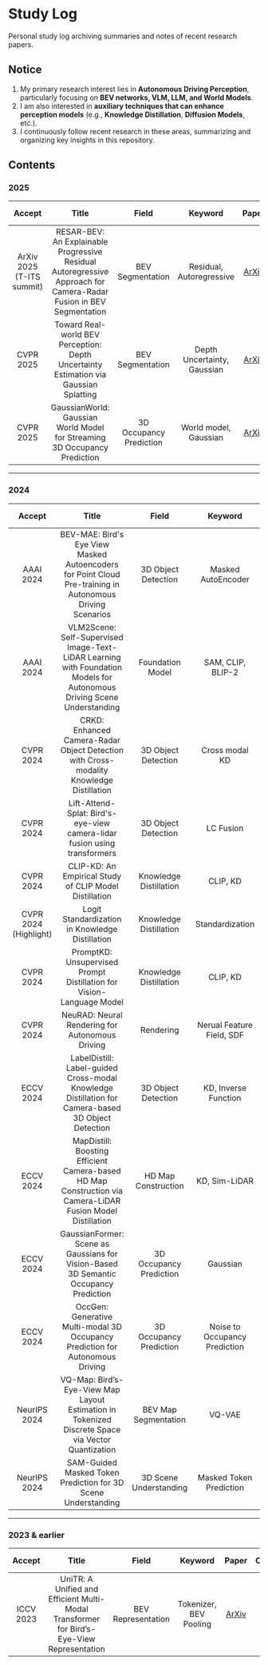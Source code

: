 # Study Log
Personal study log archiving summaries and notes of recent research papers.

## Notice
1. My primary research interest lies in **Autonomous Driving Perception**, particularly focusing on **BEV networks, VLM, LLM, and World Models**.  
2. I am also interested in **auxiliary techniques that can enhance perception models** (e.g., **Knowledge Distillation**, **Diffusion Models**, etc.).    
3. I continuously follow recent research in these areas, summarizing and organizing key insights in this repository.  

## Contents

### 2025
| Accept | Title | Field | Keyword | Paper | Code | My Study |
| :---: | :---: | :---: | :---: | :---: | :---: | :---: | 
| ArXiv 2025 (T-ITS summit) | RESAR-BEV: An Explainable Progressive Residual Autoregressive Approach for Camera-Radar Fusion in BEV Segmentation | BEV Segmentation | Residual, Autoregressive | [ArXiv](https://arxiv.org/pdf/2505.06515) | - | [pdf](2025%20papers/ArXiv_2025_RESAR-BEV.pdf) |
| CVPR 2025 | Toward Real-world BEV Perception: Depth Uncertainty Estimation via Gaussian Splatting | BEV Segmentation | Depth Uncertainty, Gaussian | [ArXiv](https://arxiv.org/abs/2504.01957) | [Git](https://github.com/HCIS-Lab/GaussianLSS) | [pdf](2024%20papers/CVPR_2025_GaussianLSS.pdf) |
| CVPR 2025 | GaussianWorld: Gaussian World Model for Streaming 3D Occupancy Prediction | 3D Occupancy Prediction | World model, Gaussian | [ArXiv](https://arxiv.org/abs/2412.10373) | [Git](https://github.com/zuosc19/GaussianWorld) | [pdf](2024%20papers/CVPR_2025_GaussianWorld.pdf) |


---

### 2024
| Accept | Title | Field | Keyword | Paper | Code | My Study |
| :---: | :---: | :---: | :---: | :---: | :---: | :---: | 
| AAAI 2024 | BEV-MAE: Bird's Eye View Masked Autoencoders for Point Cloud Pre-training in Autonomous Driving Scenarios | 3D Object Detection | Masked AutoEncoder | [ArXiv](https://arxiv.org/abs/2212.05758) | [Git](https://github.com/VDIGPKU/BEV-MAE) | [pdf](2024%20papers/AAAI_2024_BEV-MAE.pdf) |
| AAAI 2024 | VLM2Scene: Self-Supervised Image-Text-LiDAR Learning with Foundation Models for Autonomous Driving Scene Understanding | Foundation Model | SAM, CLIP, BLIP-2 | [Paper](https://ojs.aaai.org/index.php/AAAI/article/view/28121) | [Git](https://github.com/gbliao/VLM2Scene) | [pdf](2024%20papers/AAAI_2024_VLM2Scene.pdf) |
| CVPR 2024 | CRKD: Enhanced Camera-Radar Object Detection with Cross-modality Knowledge Distillation | 3D Object Detection | Cross modal KD | [Paper](https://openaccess.thecvf.com/content/CVPR2024/html/Zhao_CRKD_Enhanced_Camera-Radar_Object_Detection_with_Cross-modality_Knowledge_Distillation_CVPR_2024_paper.html) | [Git](https://song-jingyu.github.io/CRKD/) | [pdf](2024%20papers/CVPR_2024_CRKD.pdf) |
| CVPR 2024 | Lift-Attend-Splat: Bird's-eye-view camera-lidar fusion using transformers | 3D Object Detection | LC Fusion | [ArXiv](https://arxiv.org/abs/2312.14919) | - | [pdf](2024%20papers/CVPR_2024_Lift-Attend-Splat.pdf) |
| CVPR 2024 | CLIP-KD: An Empirical Study of CLIP Model Distillation | Knowledge Distillation | CLIP, KD | [ArXiv](https://arxiv.org/pdf/2307.12732) | [Git](https://github.com/winycg/CLIP-KD) | [pdf](2024%20papers/CVPR_2024_CLIP-KD.pdf) |
| CVPR 2024 (Highlight) | Logit Standardization in Knowledge Distillation | Knowledge Distillation | Standardization | [Paper](https://openaccess.thecvf.com/content/CVPR2024/papers/Sun_Logit_Standardization_in_Knowledge_Distillation_CVPR_2024_paper.pdf) | [Git](https://github.com/sunshangquan/logit-standardization-KD) | [pdf](2024%20papers/CVPR_2024_Logit%20Standardization%20in%20KD.pdf) |
| CVPR 2024 | PromptKD: Unsupervised Prompt Distillation for Vision-Language Model | Knowledge Distillation | CLIP, KD | [ArXiv](https://arxiv.org/pdf/2403.02781) | [Git](https://github.com/zhengli97/PromptKD) | [pdf](2024%20papers/CVPR_2024_PromptKD.pdf) |
| CVPR 2024 | NeuRAD: Neural Rendering for Autonomous Driving | Rendering | Nerual Feature Field, SDF | [ArXiv](https://arxiv.org/pdf/2311.15260) | [Git](https://github.com/georghess/neurad-studio) | [pdf](2024%20papers/CVPR_2024_NeuRAD.pdf) |
| ECCV 2024 | LabelDistill: Label-guided Cross-modal Knowledge Distillation for Camera-based 3D Object Detection | 3D Object Detection | KD, Inverse Function | [ArXiv](https://arxiv.org/pdf/2407.10164) | [Git](https://github.com/sanmin0312/LabelDistill) | [pdf](2024%20papers/ECCV_2024_LabelDistill.pdf) |
| ECCV 2024 | MapDistill: Boosting Efficient Camera-based HD Map Construction via Camera-LiDAR Fusion Model Distillation | HD Map Construction | KD, Sim-LiDAR | [ArXiv](https://arxiv.org/pdf/2407.11682) | [Git](https://github.com/Ricky-Developer/MapDistill) | [pdf](2024%20papers/ECCV_2024_MapDistill.pdf) |
| ECCV 2024 | GaussianFormer: Scene as Gaussians for Vision-Based 3D Semantic Occupancy Prediction | 3D Occupancy Prediction | Gaussian | [ArXiv](https://arxiv.org/pdf/2403.02781) | [Git](https://github.com/huang-yh/GaussianFormer) | [pdf](2024%20papers/ECCV_2024_GaussianFormer.pdf) |
| ECCV 2024 | OccGen: Generative Multi-modal 3D Occupancy Prediction for Autonomous Driving | 3D Occupancy Prediction | Noise to Occupancy Prediction | [ArXiv](https://arxiv.org/pdf/2404.15014) | - | [pdf](2024%20papers/ECCV_2024_OCCGen.pdf) |
| NeurIPS 2024 | VQ-Map: Bird’s-Eye-View Map Layout Estimation in Tokenized Discrete Space via Vector Quantization | BEV Map Segmentation | VQ-VAE | [ArXiv](https://arxiv.org/pdf/2411.01618) | [Git](https://github.com/Z1zyw/VQ-Map) | [pdf](2024%20papers/NeurIPS_2024_VQ-Map.pdf) |
| NeurIPS 2024 | SAM-Guided Masked Token Prediction for 3D Scene Understanding | 3D Scene Understanding | Masked Token Prediction | [ArXiv](https://arxiv.org/pdf/2410.12158) | - | [pdf](2024%20papers/NeurIPS_2024_SAM-Guided%20Mask%20Token%20Prediction.pdf) |



---

### 2023 & earlier
| Accept | Title | Field | Keyword | Paper | Code | My Study |
| :---: | :---: | :---: | :---: | :---: | :---: | :---: | 
| ICCV 2023 | UniTR: A Unified and Efficient Multi-Modal Transformer for Bird’s-Eye-View Representation | BEV Representation | Tokenizer, BEV Pooling | [ArXiv](https://arxiv.org/abs/2308.07732) | [Git](https://github.com/Haiyang-W/UniTR) | [pdf](2023%20%26%20ealiear%20papers/ICCV_2023_UniTR.pdf) |

